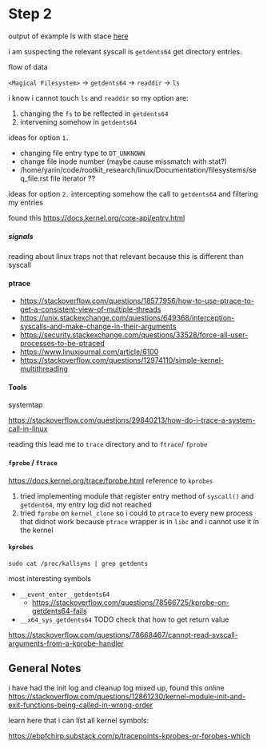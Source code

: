 # Step 2
output of example ls with stace [here](./ls_strace.txt)

i am suspecting the relevant syscall is `getdents64` get directory entries.

flow of data

`<Magical Filesystem>` -> `getdents64` -> `readdir` -> `ls`

i know i cannot touch `ls` and `readdir`
so my option are:
1. changing the `fs` to be reflected in `getdents64`
2. intervening somehow in `getdents64`

ideas for option `1.`
- changing file entry type to `DT_UNKNOWN`
- change file inode number (maybe cause missmatch with stat?)
- /home/yarin/code/rootkit_research/linux/Documentation/filesystems/seq_file.rst file iterator ??

ideas for option `2.`
intercepting somehow the call to `getdents64` and filtering my entries

found this https://docs.kernel.org/core-api/entry.html

 

##### signals
reading about linux traps
not that relevant because this is different than syscall

#### ptrace
- https://stackoverflow.com/questions/18577956/how-to-use-ptrace-to-get-a-consistent-view-of-multiple-threads
- https://unix.stackexchange.com/questions/649368/interception-syscalls-and-make-change-in-their-arguments 
- https://security.stackexchange.com/questions/33528/force-all-user-processes-to-be-ptraced
- https://www.linuxjournal.com/article/6100
- https://stackoverflow.com/questions/12974110/simple-kernel-multithreading

#### Tools 
systemtap

https://stackoverflow.com/questions/29840213/how-do-i-trace-a-system-call-in-linux

reading this lead me to `trace` directory and to `ftrace`/ `fprobe`

#### `fprobe` / `ftrace`
https://docs.kernel.org/trace/fprobe.html
reference to `kprobes`

1. tried implementing module that register entry method of `syscall()` and `getdent64`, my entry log did not reached
2. tried `fprobe` on `kernel_clone` so i could to `ptrace` to every new process that didnot work because `ptrace` wrapper is in `libc` and i cannot use it in the kernel
    
#### `kprobes`
`sudo cat /proc/kallsyms | grep getdents`
    
most interesting symbols

- `__event_enter__getdents64`
    - https://stackoverflow.com/questions/78566725/kprobe-on-getdents64-fails
- `__x64_sys_getdents64`
 TODO check that how to get return value 

https://stackoverflow.com/questions/78668467/cannot-read-syscall-arguments-from-a-kprobe-handler



## General Notes
i have had the init log and cleanup log mixed up, found this online https://stackoverflow.com/questions/12861230/kernel-module-init-and-exit-functions-being-called-in-wrong-order


learn here that i can list all kernel symbols:

https://ebpfchirp.substack.com/p/tracepoints-kprobes-or-fprobes-which
